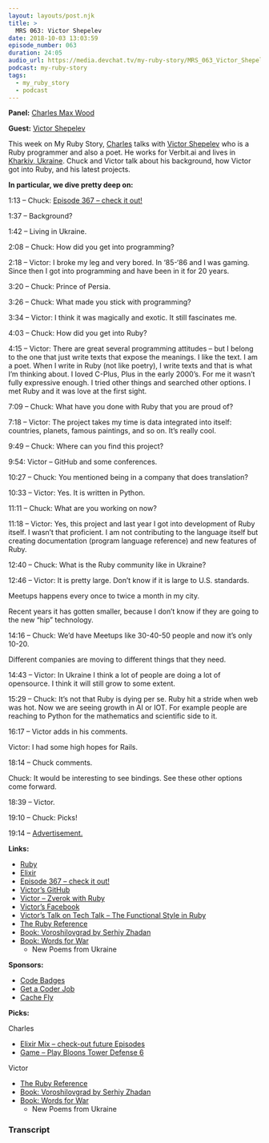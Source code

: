 ```yaml
---
layout: layouts/post.njk
title: >
  MRS 063: Victor Shepelev
date: 2018-10-03 13:03:59
episode_number: 063
duration: 24:05
audio_url: https://media.devchat.tv/my-ruby-story/MRS_063_Victor_Shepelev.mp3
podcast: my-ruby-story
tags:
  - my_ruby_story
  - podcast
---
```


**Panel:** [Charles Max Wood](https://twitter.com/cmaxw?ref_src=twsrc%255Egoogle%257Ctwcamp%255Eserp%257Ctwgr%255Eauthor)

**Guest:** [Victor Shepelev](https://github.com/zverok)

This week on My Ruby Story, [Charles](https://twitter.com/cmaxw?ref_src=twsrc%255Egoogle%257Ctwcamp%255Eserp%257Ctwgr%255Eauthor) talks with [Victor Shepelev](https://github.com/zverok) who is a Ruby programmer and also a poet. He works for Verbit.ai and lives in [Kharkiv, Ukraine](https://en.wikipedia.org/wiki/Kharkiv). Chuck and Victor talk about his background, how Victor got into Ruby, and his latest projects.

**In particular, we dive pretty deep on:**

1:13 – Chuck: [Episode 367 – check it out!](https://devchat.tv/ruby-rogues/rr-367-ruby-core-language-evolution-moving-towards-functional-with-victor-shepelev/)

1:37 – Background?

1:42 – Living in Ukraine.

2:08 – Chuck: How did you get into programming?

2:18 – Victor: I broke my leg and very bored. In ‘85-‘86 and I was gaming. Since then I got into programming and have been in it for 20 years.

3:20 – Chuck: Prince of Persia.

3:26 – Chuck: What made you stick with programming?

3:34 – Victor: I think it was magically and exotic. It still fascinates me.

4:03 – Chuck: How did you get into Ruby?

4:15 – Victor: There are great several programming attitudes – but I belong to the one that just write texts that expose the meanings. I like the text. I am a poet. When I write in Ruby (not like poetry), I write texts and that is what I’m thinking about. I loved C-Plus, Plus in the early 2000’s. For me it wasn’t fully expressive enough. I tried other things and searched other options. I met Ruby and it was love at the first sight.

7:09 – Chuck: What have you done with Ruby that you are proud of?

7:18 – Victor: The project takes my time is data integrated into itself: countries, planets, famous paintings, and so on. It’s really cool.

9:49 – Chuck: Where can you find this project?

9:54: Victor – GitHub and some conferences.

10:27 – Chuck: You mentioned being in a company that does translation?

10:33 – Victor: Yes. It is written in Python.

11:11 – Chuck: What are you working on now?

11:18 – Victor: Yes, this project and last year I got into development of Ruby itself. I wasn’t that proficient. I am not contributing to the language itself but creating documentation (program language reference) and new features of Ruby.

12:40 – Chuck: What is the Ruby community like in Ukraine?

12:46 – Victor: It is pretty large. Don’t know if it is large to U.S. standards.

Meetups happens every once to twice a month in my city.

Recent years it has gotten smaller, because I don’t know if they are going to the new “hip” technology.

14:16 – Chuck: We’d have Meetups like 30-40-50 people and now it’s only 10-20.

Different companies are moving to different things that they need.

14:43 – Victor: In Ukraine I think a lot of people are doing a lot of opensource. I think it will still grow to some extent.

15:29 – Chuck: It’s not that Ruby is dying per se. Ruby hit a stride when web was hot. Now we are seeing growth in AI or IOT. For example people are reaching to Python for the mathematics and scientific side to it.

16:17 – Victor adds in his comments.

Victor: I had some high hopes for Rails.

18:14 – Chuck comments.

Chuck: It would be interesting to see bindings. See these other options come forward.

18:39 – Victor.

19:10 – Chuck: Picks!

19:14 – [Advertisement.](http://getacoderjob.com/)

**Links:**

- [Ruby](https://www.ruby-lang.org/en/)
- [Elixir](https://elixir-lang.org)
- [Episode 367 – check it out!](https://devchat.tv/ruby-rogues/rr-367-ruby-core-language-evolution-moving-towards-functional-with-victor-shepelev/)
- [Victor’s GitHub](https://github.com/zverok)
- [Victor – Zverok with Ruby](https://zverok.github.io)
- [Victor’s Facebook](https://www.facebook.com/zverok)
- [Victor’s Talk on Tech Talk – The Functional Style in Ruby](https://youtu.be/3GjbAUAJ-gY)
- [The Ruby Reference](https://rubyreferences.github.io/rubyref/)
- [Book: Voroshilovgrad by Serhiy Zhadan](https://www.amazon.com/Voroshilovgrad-Serhiy-Zhadan/dp/1941920306/)
- [Book: Words for War](http://l.academicstudiespress.com/words-for-war)
  - New Poems from Ukraine

**Sponsors:**

- [Code Badges](http://codebadge.org/)
- [Get a Coder Job](http://getacoderjob.com/)
- [Cache Fly](https://www.cachefly.com)

**Picks:**

Charles

- [Elixir Mix – check-out future Episodes](https://devchat.tv/devchattv_show/elixir-mix/elixirmix/)
- [Game – Play Bloons Tower Defense 6](https://btd6.com)

Victor

- [The Ruby Reference](https://rubyreferences.github.io/rubyref/)
- [Book: Voroshilovgrad by Serhiy Zhadan](https://www.amazon.com/Voroshilovgrad-Serhiy-Zhadan/dp/1941920306/)
- [Book: Words for War](http://l.academicstudiespress.com/words-for-war)
  - New Poems from Ukraine

### Transcript

